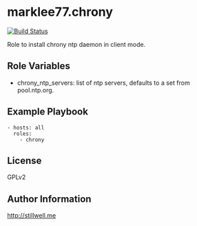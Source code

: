 marklee77.chrony
================

[![Build Status](https://travis-ci.org/marklee77/ansible-role-chrony.svg?branch=master)](https://travis-ci.org/marklee77/ansible-role-chrony)

Role to install chrony ntp daemon in client mode.

Role Variables
--------------

- chrony_ntp_servers: list of ntp servers, defaults to a set from pool.ntp.org.

Example Playbook
-------------------------

    - hosts: all
      roles:
        - chrony

License
-------

GPLv2

Author Information
------------------

http://stillwell.me
